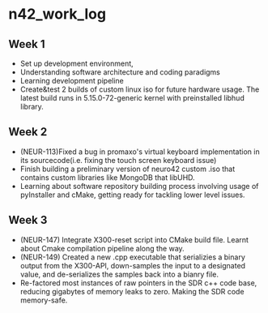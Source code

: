 # n42_work_log
## Week 1
- Set up development environment,
- Understanding software architecture and coding paradigms
- Learning development pipeline
- Create&test 2 builds of custom linux iso for future hardware usage. The latest build runs in 5.15.0-72-generic kernel with preinstalled libhud library.

## Week 2
- (NEUR-113)Fixed a bug in promaxo's virtual keyboard  implementation in its sourcecode(i.e. fixing the touch screen keyboard issue)
- Finish building a preliminary version of neuro42 custom .iso that contains custom libraries like MongoDB that libUHD.
- Learning about software repository building process involving usage of pyInstaller and cMake, getting ready for tackling lower level issues.
## Week 3
- (NEUR-147) Integrate X300-reset script into CMake build file. Learnt about Cmake compilation pipeline along the way.
- (NEUR-149) Created a new .cpp executable that serializies a binary output from the X300-API, down-samples the input to a designated value, and de-serializes the samples back into a bianry file.
- Re-factored most instances of raw pointers in the SDR c++ code base, reducing gigabytes of memory leaks to zero. Making the SDR code memory-safe.

